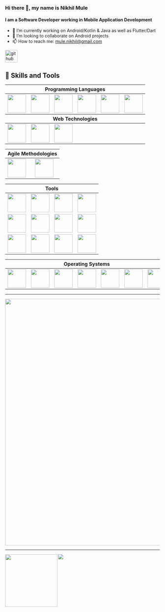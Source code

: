 ### Hi there 👋, my name is Nikhil Mule
#### I am a Software Developer working in Mobile Application Development


- 🔭 I’m currently working on Android/Kotlin & Java as well as Flutter/Dart
- 👯 I’m looking to collaborate on Android projects 
- 📫 How to reach me: mule.nikhil@gmail.com


[<img src='https://img.shields.io/badge/github-%23100000.svg?&style=for-the-badge&logo=github&logoColor=white' alt='github' height='40'>](https://github.com/nick2601) 
  
## :wrench:  Skills and Tools
<div align="center">
<table>
  <thead>
    <tr>
      <th colspan="7">Programming Languages</th>
    </tr>
  </thead>
   <tr>
     <td> <img height=60 src="https://cdn.jsdelivr.net/gh/devicons/devicon/icons/android/android-original.svg"/> </td>
    <td> <img height=60 src="https://cdn.jsdelivr.net/gh/devicons/devicon/icons/kotlin/kotlin-original.svg"/> </td>
    <td> <img height=60 src="https://cdn.jsdelivr.net/gh/devicons/devicon/icons/java/java-original.svg"/> </td>
    <td> <img height=60 src="https://cdn.jsdelivr.net/gh/devicons/devicon/icons/python/python-original.svg"/></td>
    <td> <img height=60 src="https://cdn.jsdelivr.net/gh/devicons/devicon/icons/dart/dart-original.svg"/></td>
     <td> <img height=60 src="https://cdn.jsdelivr.net/gh/devicons/devicon/icons/flutter/flutter-original.svg"/></td>  
  </tr>
    <thead>
    <tr>
      <th colspan="7">Web Technologies</th>
    </tr>
  </thead>
  <tr>
    <td> <img height=60 src="https://cdn.jsdelivr.net/gh/devicons/devicon/icons/sqlite/sqlite-original.svg"/> </td>
    <td> <img height=60 src="https://cdn.jsdelivr.net/gh/devicons/devicon/icons/javascript/javascript-plain.svg"/> </td>
    <td> <img height=60 src="https://cdn.jsdelivr.net/gh/devicons/devicon/icons/css3/css3-original.svg"/> </td>
  </tr> 
</table>

 <table>
    <thead>
    <tr>
     <th colspan="7">Agile Methodologies</th>
    </tr>
  </thead>
   <tr>
     <td> <img height=60 src="https://cdn.jsdelivr.net/gh/devicons/devicon/icons/jira/jira-original.svg"/> </td>
      <td> <img height=60 src="https://cdn.jsdelivr.net/gh/devicons/devicon/icons/trello/trello-plain.svg"/> </td> 
 </tr>
 </table>
 <table>
   <thead>
   <tr>
     <th colspan="7">Tools</th>
    </tr>
  </thead>
  <tr>
    <td> <img height=60 src="https://cdn.jsdelivr.net/gh/devicons/devicon/icons/figma/figma-original.svg"/> </td>
    <td> <img height=60 src="https://cdn.jsdelivr.net/gh/devicons/devicon/icons/git/git-original.svg"/> </td>
    <td> <img height=60 src="https://cdn.jsdelivr.net/gh/devicons/devicon/icons/github/github-original.svg"/> </td>
    <td> <img height=60 src="https://cdn.jsdelivr.net/gh/devicons/devicon/icons/gitlab/gitlab-original.svg"/> </td>

   </tr>
   <tr>
     <td><img height=60 src="https://cdn.jsdelivr.net/gh/devicons/devicon/icons/atom/atom-original.svg"/> </td>
    <td> <img height=60 src="https://cdn.jsdelivr.net/gh/devicons/devicon/icons/androidstudio/androidstudio-original.svg"/> </td>
     <td> <img height=60 src="https://cdn.jsdelivr.net/gh/devicons/devicon/icons/intellij/intellij-original.svg"/> </td>
     <td> <img height=60 src="https://cdn.jsdelivr.net/gh/devicons/devicon/icons/vim/vim-original.svg"/> </td>
     
   </tr>
   <tr>
     <td> <img height=60 src="https://cdn.jsdelivr.net/gh/devicons/devicon/icons/gradle/gradle-plain.svg"/> </td>
   <td> <img height=60 src="https://cdn.jsdelivr.net/gh/devicons/devicon/icons/jenkins/jenkins-line.svg"/> </td>
     <td> <img height=60 src="https://cdn.jsdelivr.net/gh/devicons/devicon/icons/jetbrains/jetbrains-original.svg"/> </td>
       <td> <img height=60 src="https://cdn.jsdelivr.net/gh/devicons/devicon/icons/groovy/groovy-original.svg"/> </td>
     
  </tr>
</table>
 <table>
    <thead>
    <tr>
      <th colspan="7">Operating Systems</th>
    </tr>
  </thead>
   <tr>
    <td><img height=60 src="https://cdn.jsdelivr.net/gh/devicons/devicon/icons/windows8/windows8-original.svg"/> </td><td> <img height=60 src="https://cdn.jsdelivr.net/gh/devicons/devicon/icons/linux/linux-original.svg"/> </td><td> <img height=60 src="https://cdn.jsdelivr.net/gh/devicons/devicon/icons/android/android-original.svg"/> </td><td> <img height=60 src="https://cdn.jsdelivr.net/gh/devicons/devicon/icons/ubuntu/ubuntu-plain.svg"/> </td><td> <img height=60 src="https://cdn.jsdelivr.net/gh/devicons/devicon/icons/debian/debian-plain.svg"/> </td><td> <img height=60 src="https://cdn.jsdelivr.net/gh/devicons/devicon/icons/apple/apple-original.svg"/> </td><td> <img height=60 src="https://cdn.jsdelivr.net/gh/devicons/devicon/icons/chrome/chrome-original.svg"/> </td>
  </tr>
 </table>
</div>

---

<a href="https://github.com/ryo-ma/github-profile-trophy">
  <img width=800 src="https://github-profile-trophy.vercel.app/?username=nick2601&column=7"/>
</a>

---

<div>
  <img height="170" align="left" src="https://github-readme-stats.vercel.app/api?username=nick2601&count_private=true&include_all_commits=true" />
  <img src="https://github-readme-stats.vercel.app/api/top-langs/?username=nick2601&layout=compact" />
</div>
